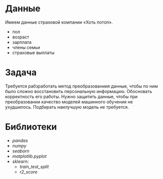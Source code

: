 # Данные
Имеем данные страховой компании «Хоть потоп». 
- пол	
- возраст	
- зарплата	
- члены семьи	
- страховые выплаты
# Задача
Требуется рабзработать метод преобразованиия данные, чтобы по ним было сложно восстановить персональную информацию. Обосновать корректность его работы. Нужно защитить данные, чтобы при преобразовании качество моделей машинного обучения не ухудшилось. Подбирать наилучшую модель не требуется.
# Библиотеки
- *pandas*
- *numpy*
- *seaborn*
- *matplotlib.pyplot*
- *sklearn*:
  - *train_test_split*
  - *r2_score*
